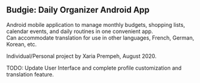 ## Budgie: Daily Organizer Android App
Android mobile application to manage monthly budgets, shopping lists, calendar events, and daily routines in one convenient app.  
Can accommodate translation for use in other languages, French, German, Korean, etc.  
  
Individual/Personal project by Xaria Prempeh, August 2020.  
  
TODO: Update User Interface and complete profile customization and translation feature.
